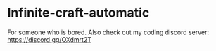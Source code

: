# Infinite-craft-automatic
For someone who is bored.
Also check out my coding discord server:  https://discord.gg/QXdmrt2T
